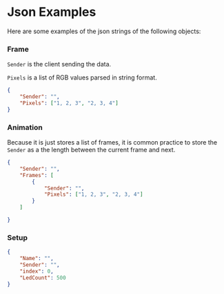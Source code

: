 # Json Examples

Here are some examples of the json strings of the following objects:

### Frame

`Sender` is the client sending the data.

`Pixels` is a list of RGB values parsed in string format.

```json
{
    "Sender": "",
    "Pixels": ["1, 2, 3", "2, 3, 4"]
}
```

### Animation

Because it is just stores a list of frames, it is common practice to store the `Sender` as a the length between the current frame and next.

```json
{
    "Sender": "",
    "Frames": [
        {
            "Sender": "",
            "Pixels": ["1, 2, 3", "2, 3, 4"]
        }
    ]

}
```

### Setup

```json
{
    "Name": "",
    "Sender": "",
    "index": 0,
    "LedCount": 500
}
```